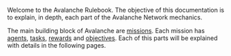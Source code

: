 Welcome to the Avalanche Rulebook. The objective of this documentation is to explain, in depth, each part of the Avalanche Network mechanics.

The main building block of Avalanche are [missions](rulebook/missions). Each mission has [agents](rulebook/agents), [tasks](rulebook/tasks), [rewards](rulebook/rewards) and [objectives](rulebook/objectives). Each of this parts will be explained with details in the following pages.
